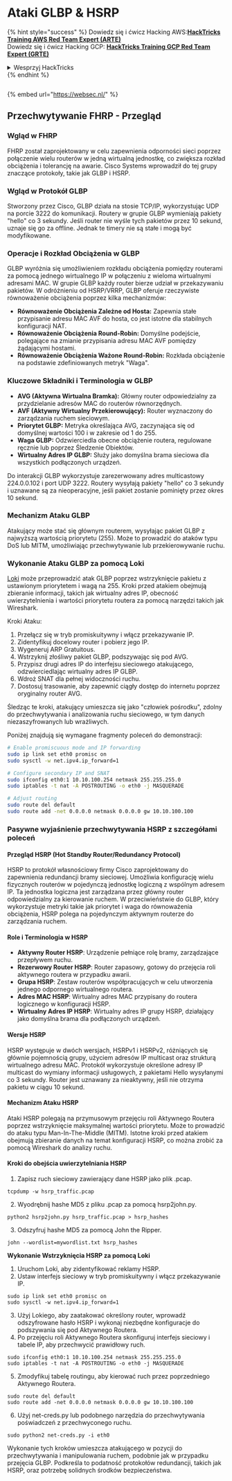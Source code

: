 # Ataki GLBP & HSRP

{% hint style="success" %}
Dowiedz się i ćwicz Hacking AWS:<img src="/.gitbook/assets/arte.png" alt="" data-size="line">[**HackTricks Training AWS Red Team Expert (ARTE)**](https://training.hacktricks.xyz/courses/arte)<img src="/.gitbook/assets/arte.png" alt="" data-size="line">\
Dowiedz się i ćwicz Hacking GCP: <img src="/.gitbook/assets/grte.png" alt="" data-size="line">[**HackTricks Training GCP Red Team Expert (GRTE)**<img src="/.gitbook/assets/grte.png" alt="" data-size="line">](https://training.hacktricks.xyz/courses/grte)

<details>

<summary>Wesprzyj HackTricks</summary>

* Sprawdź [**plany subskrypcyjne**](https://github.com/sponsors/carlospolop)!
* **Dołącz do** 💬 [**grupy Discord**](https://discord.gg/hRep4RUj7f) lub [**grupy telegramowej**](https://t.me/peass) lub **śledź** nas na **Twitterze** 🐦 [**@hacktricks\_live**](https://twitter.com/hacktricks\_live)**.**
* **Podziel się trikami hakerskimi, przesyłając PR-y do** [**HackTricks**](https://github.com/carlospolop/hacktricks) i [**HackTricks Cloud**](https://github.com/carlospolop/hacktricks-cloud) na githubie.

</details>
{% endhint %}

<figure><img src="https://pentest.eu/RENDER_WebSec_10fps_21sec_9MB_29042024.gif" alt=""><figcaption></figcaption></figure>

{% embed url="https://websec.nl/" %}

## Przechwytywanie FHRP - Przegląd

### Wgląd w FHRP
FHRP został zaprojektowany w celu zapewnienia odporności sieci poprzez połączenie wielu routerów w jedną wirtualną jednostkę, co zwiększa rozkład obciążenia i tolerancję na awarie. Cisco Systems wprowadził do tej grupy znaczące protokoły, takie jak GLBP i HSRP.

### Wgląd w Protokół GLBP
Stworzony przez Cisco, GLBP działa na stosie TCP/IP, wykorzystując UDP na porcie 3222 do komunikacji. Routery w grupie GLBP wymieniają pakiety "hello" co 3 sekundy. Jeśli router nie wyśle tych pakietów przez 10 sekund, uznaje się go za offline. Jednak te timery nie są stałe i mogą być modyfikowane.

### Operacje i Rozkład Obciążenia w GLBP
GLBP wyróżnia się umożliwieniem rozkładu obciążenia pomiędzy routerami za pomocą jednego wirtualnego IP w połączeniu z wieloma wirtualnymi adresami MAC. W grupie GLBP każdy router bierze udział w przekazywaniu pakietów. W odróżnieniu od HSRP/VRRP, GLBP oferuje rzeczywiste równoważenie obciążenia poprzez kilka mechanizmów:

- **Równoważenie Obciążenia Zależne od Hosta:** Zapewnia stałe przypisanie adresu MAC AVF do hosta, co jest istotne dla stabilnych konfiguracji NAT.
- **Równoważenie Obciążenia Round-Robin:** Domyślne podejście, polegające na zmianie przypisania adresu MAC AVF pomiędzy żądającymi hostami.
- **Równoważenie Obciążenia Ważone Round-Robin:** Rozkłada obciążenie na podstawie zdefiniowanych metryk "Waga".

### Kluczowe Składniki i Terminologia w GLBP
- **AVG (Aktywna Wirtualna Bramka):** Główny router odpowiedzialny za przydzielanie adresów MAC do routerów równorzędnych.
- **AVF (Aktywny Wirtualny Przekierowujący):** Router wyznaczony do zarządzania ruchem sieciowym.
- **Priorytet GLBP:** Metryka określająca AVG, zaczynająca się od domyślnej wartości 100 i w zakresie od 1 do 255.
- **Waga GLBP:** Odzwierciedla obecne obciążenie routera, regulowane ręcznie lub poprzez Śledzenie Obiektów.
- **Wirtualny Adres IP GLBP:** Służy jako domyślna brama sieciowa dla wszystkich podłączonych urządzeń.

Do interakcji GLBP wykorzystuje zarezerwowany adres multicastowy 224.0.0.102 i port UDP 3222. Routery wysyłają pakiety "hello" co 3 sekundy i uznawane są za nieoperacyjne, jeśli pakiet zostanie pominięty przez okres 10 sekund.

### Mechanizm Ataku GLBP
Atakujący może stać się głównym routerem, wysyłając pakiet GLBP z najwyższą wartością priorytetu (255). Może to prowadzić do ataków typu DoS lub MITM, umożliwiając przechwytywanie lub przekierowywanie ruchu.

### Wykonanie Ataku GLBP za pomocą Loki
[Loki](https://github.com/raizo62/loki_on_kali) może przeprowadzić atak GLBP poprzez wstrzyknięcie pakietu z ustawionym priorytetem i wagą na 255. Kroki przed atakiem obejmują zbieranie informacji, takich jak wirtualny adres IP, obecność uwierzytelnienia i wartości priorytetu routera za pomocą narzędzi takich jak Wireshark.

Kroki Ataku:
1. Przełącz się w tryb promiskuitywny i włącz przekazywanie IP.
2. Zidentyfikuj docelowy router i pobierz jego IP.
3. Wygeneruj ARP Gratuitous.
4. Wstrzyknij złośliwy pakiet GLBP, podszywając się pod AVG.
5. Przypisz drugi adres IP do interfejsu sieciowego atakującego, odzwierciedlając wirtualny adres IP GLBP.
6. Wdroż SNAT dla pełnej widoczności ruchu.
7. Dostosuj trasowanie, aby zapewnić ciągły dostęp do internetu poprzez oryginalny router AVG.

Śledząc te kroki, atakujący umieszcza się jako "człowiek pośrodku", zdolny do przechwytywania i analizowania ruchu sieciowego, w tym danych niezaszyfrowanych lub wrażliwych.

Poniżej znajdują się wymagane fragmenty poleceń do demonstracji:
```bash
# Enable promiscuous mode and IP forwarding
sudo ip link set eth0 promisc on
sudo sysctl -w net.ipv4.ip_forward=1

# Configure secondary IP and SNAT
sudo ifconfig eth0:1 10.10.100.254 netmask 255.255.255.0
sudo iptables -t nat -A POSTROUTING -o eth0 -j MASQUERADE

# Adjust routing
sudo route del default
sudo route add -net 0.0.0.0 netmask 0.0.0.0 gw 10.10.100.100
```
### Pasywne wyjaśnienie przechwytywania HSRP z szczegółami poleceń

#### Przegląd HSRP (Hot Standby Router/Redundancy Protocol)
HSRP to protokół własnościowy firmy Cisco zaprojektowany do zapewnienia redundancji bramy sieciowej. Umożliwia konfigurację wielu fizycznych routerów w pojedynczą jednostkę logiczną z wspólnym adresem IP. Ta jednostka logiczna jest zarządzana przez główny router odpowiedzialny za kierowanie ruchem. W przeciwieństwie do GLBP, który wykorzystuje metryki takie jak priorytet i waga do równoważenia obciążenia, HSRP polega na pojedynczym aktywnym routerze do zarządzania ruchem.

#### Role i Terminologia w HSRP
- **Aktywny Router HSRP**: Urządzenie pełniące rolę bramy, zarządzające przepływem ruchu.
- **Rezerwowy Router HSRP**: Router zapasowy, gotowy do przejęcia roli aktywnego routera w przypadku awarii.
- **Grupa HSRP**: Zestaw routerów współpracujących w celu utworzenia jednego odpornego wirtualnego routera.
- **Adres MAC HSRP**: Wirtualny adres MAC przypisany do routera logicznego w konfiguracji HSRP.
- **Wirtualny Adres IP HSRP**: Wirtualny adres IP grupy HSRP, działający jako domyślna brama dla podłączonych urządzeń.

#### Wersje HSRP
HSRP występuje w dwóch wersjach, HSRPv1 i HSRPv2, różniących się głównie pojemnością grupy, użyciem adresów IP multicast oraz strukturą wirtualnego adresu MAC. Protokół wykorzystuje określone adresy IP multicast do wymiany informacji usługowych, z pakietami Hello wysyłanymi co 3 sekundy. Router jest uznawany za nieaktywny, jeśli nie otrzyma pakietu w ciągu 10 sekund.

#### Mechanizm Ataku HSRP
Ataki HSRP polegają na przymusowym przejęciu roli Aktywnego Routera poprzez wstrzyknięcie maksymalnej wartości priorytetu. Może to prowadzić do ataku typu Man-In-The-Middle (MITM). Istotne kroki przed atakiem obejmują zbieranie danych na temat konfiguracji HSRP, co można zrobić za pomocą Wireshark do analizy ruchu.

#### Kroki do obejścia uwierzytelniania HSRP
1. Zapisz ruch sieciowy zawierający dane HSRP jako plik .pcap.
```shell
tcpdump -w hsrp_traffic.pcap
```
2. Wyodrębnij hashe MD5 z pliku .pcap za pomocą hsrp2john.py.
```shell
python2 hsrp2john.py hsrp_traffic.pcap > hsrp_hashes
```
3. Odszyfruj hashe MD5 za pomocą John the Ripper.
```shell
john --wordlist=mywordlist.txt hsrp_hashes
```

**Wykonanie Wstrzyknięcia HSRP za pomocą Loki**

1. Uruchom Loki, aby zidentyfikować reklamy HSRP.
2. Ustaw interfejs sieciowy w tryb promiskuitywny i włącz przekazywanie IP.
```shell
sudo ip link set eth0 promisc on
sudo sysctl -w net.ipv4.ip_forward=1
```
3. Użyj Lokiego, aby zaatakować określony router, wprowadź odszyfrowane hasło HSRP i wykonaj niezbędne konfiguracje do podszywania się pod Aktywnego Routera.
4. Po przejęciu roli Aktywnego Routera skonfiguruj interfejs sieciowy i tabele IP, aby przechwycić prawidłowy ruch.
```shell
sudo ifconfig eth0:1 10.10.100.254 netmask 255.255.255.0
sudo iptables -t nat -A POSTROUTING -o eth0 -j MASQUERADE
```
5. Zmodyfikuj tabelę routingu, aby kierować ruch przez poprzedniego Aktywnego Routera.
```shell
sudo route del default
sudo route add -net 0.0.0.0 netmask 0.0.0.0 gw 10.10.100.100
```
6. Użyj net-creds.py lub podobnego narzędzia do przechwytywania poświadczeń z przechwyconego ruchu.
```shell
sudo python2 net-creds.py -i eth0
```

Wykonanie tych kroków umieszcza atakującego w pozycji do przechwytywania i manipulowania ruchem, podobnie jak w przypadku przejęcia GLBP. Podkreśla to podatność protokołów redundancji, takich jak HSRP, oraz potrzebę solidnych środków bezpieczeństwa.
